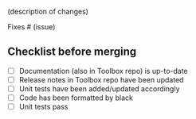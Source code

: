 (description of changes)

Fixes # (issue)

## Checklist before merging
- [ ] Documentation (also in Toolbox repo) is up-to-date
- [ ] Release notes in Toolbox repo have been updated
- [ ] Unit tests have been added/updated accordingly
- [ ] Code has been formatted by black
- [ ] Unit tests pass
